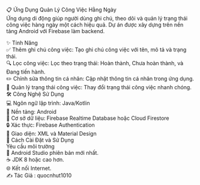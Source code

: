 📋 Ứng Dụng Quản Lý Công Việc Hằng Ngày  
Ứng dụng di động giúp người dùng ghi chú, theo dõi và quản lý trạng thái công việc hàng ngày một cách hiệu quả. Dự án được xây dựng trên nền tảng Android với Firebase làm backend.

✨ Tính Năng  
✅ Thêm ghi chú công việc: Tạo ghi chú công việc với tên, mô tả và trạng thái.  
🔍 Lọc công việc: Lọc theo trạng thái: Hoàn thành, Chưa hoàn thành, và Đang tiến hành.  
✏️ Chỉnh sửa thông tin cá nhân: Cập nhật thông tin cá nhân trong ứng dụng.  
🔄 Quản lý trạng thái công việc: Thay đổi trạng thái công việc nhanh chóng.  
🛠️ Công Nghệ Sử Dụng  
💻 Ngôn ngữ lập trình: Java/Kotlin  
📱 Nền tảng: Android  
📂 Cơ sở dữ liệu: Firebase Realtime Database hoặc Cloud Firestore  
🔒 Xác thực: Firebase Authentication  
🎨 Giao diện: XML và Material Design  
🚀 Cách Cài Đặt và Sử Dụng  
Yêu cầu môi trường  
🧰 Android Studio phiên bản mới nhất.  
☕ JDK 8 hoặc cao hơn.  
🌐 Kết nối Internet.  
✍️ Tác Giả  : quocnhut1010  
